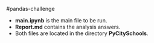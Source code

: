 #pandas-challenge
- **main.ipynb** is the main file to be run.
- **Report.md** contains the analysis answers. 
- Both files are located in the directory **PyCitySchools**.
